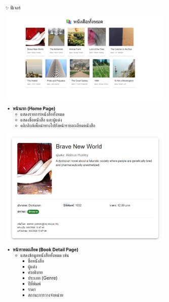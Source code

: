 ✨ ฟีเจอร์

[![หน้าหนังสือทั้งหมด](/01.png)](/01.png)


- **หน้าแรก (Home Page)**
  - แสดงรายการหนังสือทั้งหมด
  - แสดงชื่อหนังสือ และผู้แต่ง
  - คลิกลิงก์เพื่อนำทางไปยังหน้ารายละเอียดหนังสือ

[![หน้าเข้าหนังสือ](/02.png)](/02.png)
- **หน้ารายละเอียด (Book Detail Page)**
  - แสดงข้อมูลหนังสือทั้งหมด เช่น
    - ชื่อหนังสือ
    - ผู้แต่ง
    - คำอธิบาย
    - ประเภท (Genre)
    - ปีที่พิมพ์
    - ราคา
    - สถานะการวางจำหน่าย